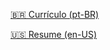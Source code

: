[🇧🇷 Currículo (pt-BR)](https://flpdorea.github.io/resume/cv-pt.pdf)

[🇺🇸 Resume (en-US)](https://flpdorea.github.io/resume/cv-en.pdf)
